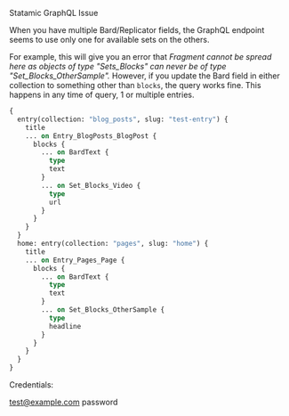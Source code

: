Statamic GraphQL Issue

When you have multiple Bard/Replicator fields, the GraphQL endpoint seems to use only one for available sets on the others.

For example, this will give you an error that _Fragment cannot be spread here as objects of type "Sets_Blocks" can never be of type "Set_Blocks_OtherSample"._ However, if you update the Bard field in either collection to something other than `blocks`, the query works fine. This happens in any time of query, 1 or multiple entries. 
```graphql
{
  entry(collection: "blog_posts", slug: "test-entry") {
    title
    ... on Entry_BlogPosts_BlogPost {
      blocks {
        ... on BardText {
          type
          text
        }
        ... on Set_Blocks_Video {
          type
          url
        }
      }
    }
  }
  home: entry(collection: "pages", slug: "home") {
    title
    ... on Entry_Pages_Page {
      blocks {
        ... on BardText {
          type
          text
        }
        ... on Set_Blocks_OtherSample {
          type
          headline
        }
      }
    }
  }
}
```

Credentials:

test@example.com
password

